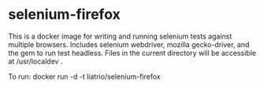# selenium-firefox


This is a docker image for writing and running selenium tests against multiple browsers. 
Includes selenium webdriver, mozilla gecko-driver, and the gem to run test headless. Files in the current directory 
will be accessible at /usr/localdev .  

To run:
  docker run -d -t liatrio/selenium-firefox
